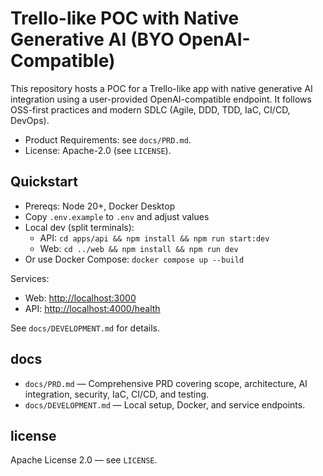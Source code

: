 # Trello-like POC with Native Generative AI (BYO OpenAI-Compatible)

This repository hosts a POC for a Trello-like app with native generative AI integration using a user-provided OpenAI-compatible endpoint. It follows OSS-first practices and modern SDLC (Agile, DDD, TDD, IaC, CI/CD, DevOps).

- Product Requirements: see `docs/PRD.md`.
- License: Apache-2.0 (see `LICENSE`).

## Quickstart

- Prereqs: Node 20+, Docker Desktop
- Copy `.env.example` to `.env` and adjust values
- Local dev (split terminals):
	- API: `cd apps/api && npm install && npm run start:dev`
	- Web: `cd ../web && npm install && npm run dev`
- Or use Docker Compose: `docker compose up --build`

Services:

- Web: <http://localhost:3000>
- API: <http://localhost:4000/health>

See `docs/DEVELOPMENT.md` for details.

## docs

- `docs/PRD.md` — Comprehensive PRD covering scope, architecture, AI integration, security, IaC, CI/CD, and testing.
- `docs/DEVELOPMENT.md` — Local setup, Docker, and service endpoints.

## license

Apache License 2.0 — see `LICENSE`.
